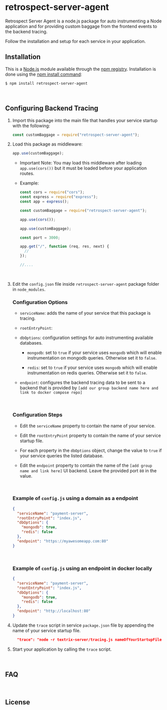 # retrospect-server-agent

Retrospect Server Agent is a node.js package for auto instrumenting a Node application and for providing custom baggage from the frontend events to the backend tracing.

Follow the installation and setup for each service in your application.

## Installation

This is a [Node.js](https://nodejs.org/en/) module available through the [npm registry](https://www.npmjs.com/). Installation is done using the [npm install command](https://docs.npmjs.com/downloading-and-installing-packages-locally):

```
$ npm install retrospect-server-agent
```

<br>

## Configuring Backend Tracing

1.  Import this package into the main file that handles your service startup with the following:

    ```js
    const customBaggage = require("retrospect-server-agent");
    ```

2.  Load this package as middleware:

    ```js
    app.use(customBaggage);
    ```

    - Important Note: You may load this middleware after loading `app.use(cors())` but it must be loaded before your application routes.

    - Example:

      ```js
      const cors = require("cors");
      const express = require("express");
      const app = express();

      const customBaggage = require("retrospect-server-agent");

      app.use(cors());

      app.use(customBaggage);

      const port = 3000;

      app.get("/", function (req, res, next) {
        //
      });

      //....
      ```

      <br>

3.  Edit the `config.json` file inside `retrospect-server-agent` package folder in `node_modules`.

    ### Configuration Options

    - `serviceName`: adds the name of your service that this package is tracing.

    - `rootEntryPoint`:

    - `dbOptions`: configuration settings for auto instrumenting available databases.

      - `mongodb`: set to `true` if your service uses `mongodb` which will enable instrumentation on mongodb queries. Otherwise set it to `false`.

      - `redis`: set to `true` if your service uses `mongodb` which will enable instrumentation on redis queries. Otherwise set it to `false`.

    - `endpoint`: configures the backend tracing data to be sent to a backend that is provided by `[add our group backend name here and link to docker compose repo]`

    <br>

    ### Configuration Steps

    - Edit the `serviceName` property to contain the name of your service.

    - Edit the `rootEntryPoint` property to contain the name of your service startup file.

    - For each property in the `dbOptions` object, change the value to `true` if your service queries the listed database.

    - Edit the `endpoint` property to contain the name of the `[add group name and link here]` UI backend. Leave the provided port `80` in the value.

    <br>

    ### Example of `config.js` using a domain as a endpoint

    ```json
    {
      "serviceName": "payment-server",
      "rootEntryPoint": "index.js",
      "dbOptions": {
        "mongodb": true,
        "redis": false
      },
      "endpoint": "https://myawesomeapp.com:80"
    }
    ```

    <br>

    ### Example of `config.js` using an endpoint in docker locally

    ```json
    {
      "serviceName": "payment-server",
      "rootEntryPoint": "index.js",
      "dbOptions": {
        "mongodb": true,
        "redis": false
      },
      "endpoint": "http://localhost:80"
    }
    ```

4.  Update the `trace` script in service `package.json` file by appending the name of your service startup file.

    ```json
      "trace": "node -r textrix-server/tracing.js nameOfYourStartupFile.js"
    ```

5.  Start your application by calling the `trace` script.

<br>

## FAQ

<br>

## License
